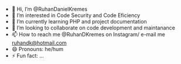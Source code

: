 - 👋 Hi, I’m @RuhanDanielKremes
- 👀 I’m interested in Code Security and Code Eficiency 
- 🌱 I’m currently learning PHP and project documentation
- 💞️ I’m looking to collaborate on code development and maintanance
- 📫 How to reach me @RuhanDKremes on Instagram/ e-mail me ruhandk@hotmail.com
- 😄 Pronouns: he/hum
- ⚡ Fun fact: ...

<!---
RuhanDanielKremes/RuhanDanielKremes is a ✨ special ✨ repository because its `README.md` (this file) appears on your GitHub profile.
You can click the Preview link to take a look at your changes.
--->
